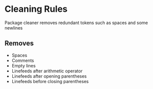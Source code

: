 
# Cleaning Rules

Package cleaner removes redundant tokens such as spaces and some newlines

## Removes

- Spaces
- Comments
- Empty lines
- Linefeeds after arithmetic operator
- Linefeeds after opening parentheses
- Linefeeds before closing parentheses 
